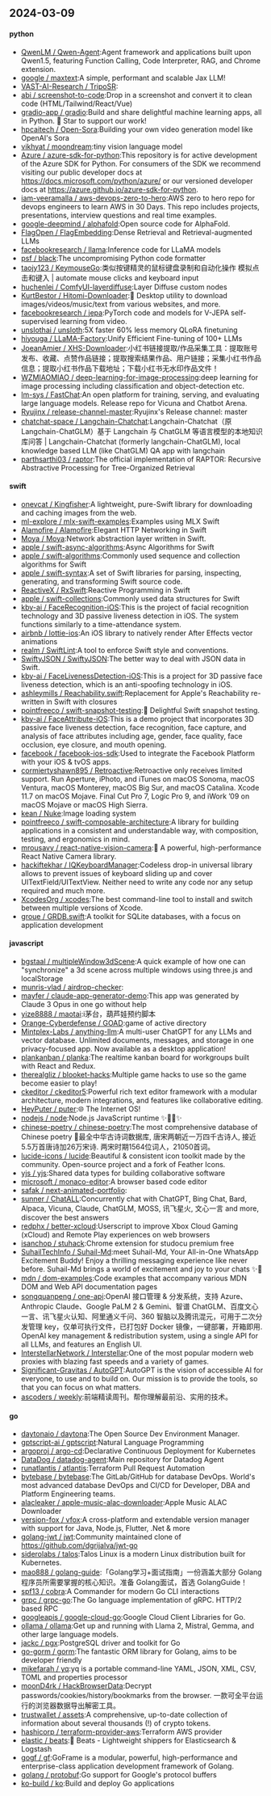 ## 2024-03-09

#### python
* [QwenLM / Qwen-Agent](https://github.com/QwenLM/Qwen-Agent):Agent framework and applications built upon Qwen1.5, featuring Function Calling, Code Interpreter, RAG, and Chrome extension.
* [google / maxtext](https://github.com/google/maxtext):A simple, performant and scalable Jax LLM!
* [VAST-AI-Research / TripoSR](https://github.com/VAST-AI-Research/TripoSR):
* [abi / screenshot-to-code](https://github.com/abi/screenshot-to-code):Drop in a screenshot and convert it to clean code (HTML/Tailwind/React/Vue)
* [gradio-app / gradio](https://github.com/gradio-app/gradio):Build and share delightful machine learning apps, all in Python. 🌟 Star to support our work!
* [hpcaitech / Open-Sora](https://github.com/hpcaitech/Open-Sora):Building your own video generation model like OpenAI's Sora
* [vikhyat / moondream](https://github.com/vikhyat/moondream):tiny vision language model
* [Azure / azure-sdk-for-python](https://github.com/Azure/azure-sdk-for-python):This repository is for active development of the Azure SDK for Python. For consumers of the SDK we recommend visiting our public developer docs at https://docs.microsoft.com/python/azure/ or our versioned developer docs at https://azure.github.io/azure-sdk-for-python.
* [iam-veeramalla / aws-devops-zero-to-hero](https://github.com/iam-veeramalla/aws-devops-zero-to-hero):AWS zero to hero repo for devops engineers to learn AWS in 30 Days. This repo includes projects, presentations, interview questions and real time examples.
* [google-deepmind / alphafold](https://github.com/google-deepmind/alphafold):Open source code for AlphaFold.
* [FlagOpen / FlagEmbedding](https://github.com/FlagOpen/FlagEmbedding):Dense Retrieval and Retrieval-augmented LLMs
* [facebookresearch / llama](https://github.com/facebookresearch/llama):Inference code for LLaMA models
* [psf / black](https://github.com/psf/black):The uncompromising Python code formatter
* [taojy123 / KeymouseGo](https://github.com/taojy123/KeymouseGo):类似按键精灵的鼠标键盘录制和自动化操作 模拟点击和键入 | automate mouse clicks and keyboard input
* [huchenlei / ComfyUI-layerdiffuse](https://github.com/huchenlei/ComfyUI-layerdiffuse):Layer Diffuse custom nodes
* [KurtBestor / Hitomi-Downloader](https://github.com/KurtBestor/Hitomi-Downloader):🍰 Desktop utility to download images/videos/music/text from various websites, and more.
* [facebookresearch / jepa](https://github.com/facebookresearch/jepa):PyTorch code and models for V-JEPA self-supervised learning from video.
* [unslothai / unsloth](https://github.com/unslothai/unsloth):5X faster 60% less memory QLoRA finetuning
* [hiyouga / LLaMA-Factory](https://github.com/hiyouga/LLaMA-Factory):Unify Efficient Fine-tuning of 100+ LLMs
* [JoeanAmier / XHS-Downloader](https://github.com/JoeanAmier/XHS-Downloader):小红书链接提取/作品采集工具：提取账号发布、收藏、点赞作品链接；提取搜索结果作品、用户链接；采集小红书作品信息；提取小红书作品下载地址；下载小红书无水印作品文件！
* [WZMIAOMIAO / deep-learning-for-image-processing](https://github.com/WZMIAOMIAO/deep-learning-for-image-processing):deep learning for image processing including classification and object-detection etc.
* [lm-sys / FastChat](https://github.com/lm-sys/FastChat):An open platform for training, serving, and evaluating large language models. Release repo for Vicuna and Chatbot Arena.
* [Ryujinx / release-channel-master](https://github.com/Ryujinx/release-channel-master):Ryujinx's Release channel: master
* [chatchat-space / Langchain-Chatchat](https://github.com/chatchat-space/Langchain-Chatchat):Langchain-Chatchat（原Langchain-ChatGLM）基于 Langchain 与 ChatGLM 等语言模型的本地知识库问答 | Langchain-Chatchat (formerly langchain-ChatGLM), local knowledge based LLM (like ChatGLM) QA app with langchain
* [parthsarthi03 / raptor](https://github.com/parthsarthi03/raptor):The official implementation of RAPTOR: Recursive Abstractive Processing for Tree-Organized Retrieval

#### swift
* [onevcat / Kingfisher](https://github.com/onevcat/Kingfisher):A lightweight, pure-Swift library for downloading and caching images from the web.
* [ml-explore / mlx-swift-examples](https://github.com/ml-explore/mlx-swift-examples):Examples using MLX Swift
* [Alamofire / Alamofire](https://github.com/Alamofire/Alamofire):Elegant HTTP Networking in Swift
* [Moya / Moya](https://github.com/Moya/Moya):Network abstraction layer written in Swift.
* [apple / swift-async-algorithms](https://github.com/apple/swift-async-algorithms):Async Algorithms for Swift
* [apple / swift-algorithms](https://github.com/apple/swift-algorithms):Commonly used sequence and collection algorithms for Swift
* [apple / swift-syntax](https://github.com/apple/swift-syntax):A set of Swift libraries for parsing, inspecting, generating, and transforming Swift source code.
* [ReactiveX / RxSwift](https://github.com/ReactiveX/RxSwift):Reactive Programming in Swift
* [apple / swift-collections](https://github.com/apple/swift-collections):Commonly used data structures for Swift
* [kby-ai / FaceRecognition-iOS](https://github.com/kby-ai/FaceRecognition-iOS):This is the project of facial recognition technology and 3D passive liveness detection in iOS. The system functions similarly to a time-attendance system.
* [airbnb / lottie-ios](https://github.com/airbnb/lottie-ios):An iOS library to natively render After Effects vector animations
* [realm / SwiftLint](https://github.com/realm/SwiftLint):A tool to enforce Swift style and conventions.
* [SwiftyJSON / SwiftyJSON](https://github.com/SwiftyJSON/SwiftyJSON):The better way to deal with JSON data in Swift.
* [kby-ai / FaceLivenessDetection-iOS](https://github.com/kby-ai/FaceLivenessDetection-iOS):This is a project for 3D passive face liveness detection, which is an anti-spoofing technology in iOS.
* [ashleymills / Reachability.swift](https://github.com/ashleymills/Reachability.swift):Replacement for Apple's Reachability re-written in Swift with closures
* [pointfreeco / swift-snapshot-testing](https://github.com/pointfreeco/swift-snapshot-testing):📸 Delightful Swift snapshot testing.
* [kby-ai / FaceAttribute-iOS](https://github.com/kby-ai/FaceAttribute-iOS):This is a demo project that incorporates 3D passive face liveness detection, face recognition, face capture, and analysis of face attributes including age, gender, face quality, face occlusion, eye closure, and mouth opening.
* [facebook / facebook-ios-sdk](https://github.com/facebook/facebook-ios-sdk):Used to integrate the Facebook Platform with your iOS & tvOS apps.
* [cormiertyshawn895 / Retroactive](https://github.com/cormiertyshawn895/Retroactive):Retroactive only receives limited support. Run Aperture, iPhoto, and iTunes on macOS Sonoma, macOS Ventura, macOS Monterey, macOS Big Sur, and macOS Catalina. Xcode 11.7 on macOS Mojave. Final Cut Pro 7, Logic Pro 9, and iWork ’09 on macOS Mojave or macOS High Sierra.
* [kean / Nuke](https://github.com/kean/Nuke):Image loading system
* [pointfreeco / swift-composable-architecture](https://github.com/pointfreeco/swift-composable-architecture):A library for building applications in a consistent and understandable way, with composition, testing, and ergonomics in mind.
* [mrousavy / react-native-vision-camera](https://github.com/mrousavy/react-native-vision-camera):📸 A powerful, high-performance React Native Camera library.
* [hackiftekhar / IQKeyboardManager](https://github.com/hackiftekhar/IQKeyboardManager):Codeless drop-in universal library allows to prevent issues of keyboard sliding up and cover UITextField/UITextView. Neither need to write any code nor any setup required and much more.
* [XcodesOrg / xcodes](https://github.com/XcodesOrg/xcodes):The best command-line tool to install and switch between multiple versions of Xcode.
* [groue / GRDB.swift](https://github.com/groue/GRDB.swift):A toolkit for SQLite databases, with a focus on application development

#### javascript
* [bgstaal / multipleWindow3dScene](https://github.com/bgstaal/multipleWindow3dScene):A quick example of how one can "synchronize" a 3d scene across multiple windows using three.js and localStorage
* [munris-vlad / airdrop-checker](https://github.com/munris-vlad/airdrop-checker):
* [mayfer / claude-app-generator-demo](https://github.com/mayfer/claude-app-generator-demo):This app was generated by Claude 3 Opus in one go without help
* [yize8888 / maotai](https://github.com/yize8888/maotai):i茅台，葫芦娃预约脚本
* [Orange-Cyberdefense / GOAD](https://github.com/Orange-Cyberdefense/GOAD):game of active directory
* [Mintplex-Labs / anything-llm](https://github.com/Mintplex-Labs/anything-llm):A multi-user ChatGPT for any LLMs and vector database. Unlimited documents, messages, and storage in one privacy-focused app. Now available as a desktop application!
* [plankanban / planka](https://github.com/plankanban/planka):The realtime kanban board for workgroups built with React and Redux.
* [therealgliz / blooket-hacks](https://github.com/therealgliz/blooket-hacks):Multiple game hacks to use so the game become easier to play!
* [ckeditor / ckeditor5](https://github.com/ckeditor/ckeditor5):Powerful rich text editor framework with a modular architecture, modern integrations, and features like collaborative editing.
* [HeyPuter / puter](https://github.com/HeyPuter/puter):🌐 The Internet OS!
* [nodejs / node](https://github.com/nodejs/node):Node.js JavaScript runtime ✨🐢🚀✨
* [chinese-poetry / chinese-poetry](https://github.com/chinese-poetry/chinese-poetry):The most comprehensive database of Chinese poetry 🧶最全中华古诗词数据库, 唐宋两朝近一万四千古诗人, 接近5.5万首唐诗加26万宋诗. 两宋时期1564位词人，21050首词。
* [lucide-icons / lucide](https://github.com/lucide-icons/lucide):Beautiful & consistent icon toolkit made by the community. Open-source project and a fork of Feather Icons.
* [yjs / yjs](https://github.com/yjs/yjs):Shared data types for building collaborative software
* [microsoft / monaco-editor](https://github.com/microsoft/monaco-editor):A browser based code editor
* [safak / next-animated-portfolio](https://github.com/safak/next-animated-portfolio):
* [sunner / ChatALL](https://github.com/sunner/ChatALL):Concurrently chat with ChatGPT, Bing Chat, Bard, Alpaca, Vicuna, Claude, ChatGLM, MOSS, 讯飞星火, 文心一言 and more, discover the best answers
* [redphx / better-xcloud](https://github.com/redphx/better-xcloud):Userscript to improve Xbox Cloud Gaming (xCloud) and Remote Play experiences on web browsers
* [isanchop / stuhack](https://github.com/isanchop/stuhack):Chrome extension for studocu premium free
* [SuhailTechInfo / Suhail-Md](https://github.com/SuhailTechInfo/Suhail-Md):meet Suhail-Md, Your All-in-One WhatsApp Excitement Buddy! Enjoy a thrilling messaging experience like never before. Suhail-Md brings a world of excitement and joy to your chats ✨🤖
* [mdn / dom-examples](https://github.com/mdn/dom-examples):Code examples that accompany various MDN DOM and Web API documentation pages
* [songquanpeng / one-api](https://github.com/songquanpeng/one-api):OpenAI 接口管理 & 分发系统，支持 Azure、Anthropic Claude、Google PaLM 2 & Gemini、智谱 ChatGLM、百度文心一言、讯飞星火认知、阿里通义千问、360 智脑以及腾讯混元，可用于二次分发管理 key，仅单可执行文件，已打包好 Docker 镜像，一键部署，开箱即用. OpenAI key management & redistribution system, using a single API for all LLMs, and features an English UI.
* [InterstellarNetwork / Interstellar](https://github.com/InterstellarNetwork/Interstellar):One of the most popular modern web proxies with blazing fast speeds and a variety of games.
* [Significant-Gravitas / AutoGPT](https://github.com/Significant-Gravitas/AutoGPT):AutoGPT is the vision of accessible AI for everyone, to use and to build on. Our mission is to provide the tools, so that you can focus on what matters.
* [ascoders / weekly](https://github.com/ascoders/weekly):前端精读周刊。帮你理解最前沿、实用的技术。

#### go
* [daytonaio / daytona](https://github.com/daytonaio/daytona):The Open Source Dev Environment Manager.
* [gptscript-ai / gptscript](https://github.com/gptscript-ai/gptscript):Natural Language Programming
* [argoproj / argo-cd](https://github.com/argoproj/argo-cd):Declarative Continuous Deployment for Kubernetes
* [DataDog / datadog-agent](https://github.com/DataDog/datadog-agent):Main repository for Datadog Agent
* [runatlantis / atlantis](https://github.com/runatlantis/atlantis):Terraform Pull Request Automation
* [bytebase / bytebase](https://github.com/bytebase/bytebase):The GitLab/GitHub for database DevOps. World's most advanced database DevOps and CI/CD for Developer, DBA and Platform Engineering teams.
* [alacleaker / apple-music-alac-downloader](https://github.com/alacleaker/apple-music-alac-downloader):Apple Music ALAC Downloader
* [version-fox / vfox](https://github.com/version-fox/vfox):A cross-platform and extendable version manager with support for Java, Node.js, Flutter, .Net & more
* [golang-jwt / jwt](https://github.com/golang-jwt/jwt):Community maintained clone of https://github.com/dgrijalva/jwt-go
* [siderolabs / talos](https://github.com/siderolabs/talos):Talos Linux is a modern Linux distribution built for Kubernetes.
* [mao888 / golang-guide](https://github.com/mao888/golang-guide):「Golang学习+面试指南」一份涵盖大部分 Golang程序员所需要掌握的核心知识。准备 Golang面试，首选 GolangGuide！
* [spf13 / cobra](https://github.com/spf13/cobra):A Commander for modern Go CLI interactions
* [grpc / grpc-go](https://github.com/grpc/grpc-go):The Go language implementation of gRPC. HTTP/2 based RPC
* [googleapis / google-cloud-go](https://github.com/googleapis/google-cloud-go):Google Cloud Client Libraries for Go.
* [ollama / ollama](https://github.com/ollama/ollama):Get up and running with Llama 2, Mistral, Gemma, and other large language models.
* [jackc / pgx](https://github.com/jackc/pgx):PostgreSQL driver and toolkit for Go
* [go-gorm / gorm](https://github.com/go-gorm/gorm):The fantastic ORM library for Golang, aims to be developer friendly
* [mikefarah / yq](https://github.com/mikefarah/yq):yq is a portable command-line YAML, JSON, XML, CSV, TOML and properties processor
* [moonD4rk / HackBrowserData](https://github.com/moonD4rk/HackBrowserData):Decrypt passwords/cookies/history/bookmarks from the browser. 一款可全平台运行的浏览器数据导出解密工具。
* [trustwallet / assets](https://github.com/trustwallet/assets):A comprehensive, up-to-date collection of information about several thousands (!) of crypto tokens.
* [hashicorp / terraform-provider-aws](https://github.com/hashicorp/terraform-provider-aws):Terraform AWS provider
* [elastic / beats](https://github.com/elastic/beats):🐠 Beats - Lightweight shippers for Elasticsearch & Logstash
* [gogf / gf](https://github.com/gogf/gf):GoFrame is a modular, powerful, high-performance and enterprise-class application development framework of Golang.
* [golang / protobuf](https://github.com/golang/protobuf):Go support for Google's protocol buffers
* [ko-build / ko](https://github.com/ko-build/ko):Build and deploy Go applications
